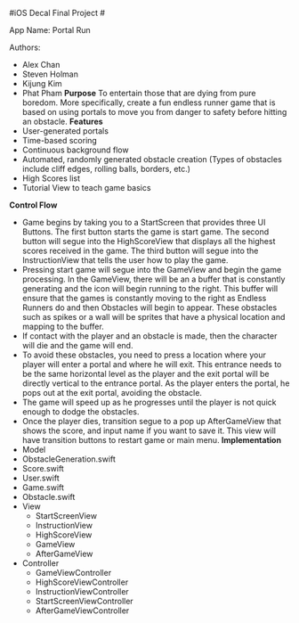 #iOS Decal Final Project #

App Name: Portal Run

Authors:
- Alex Chan
- Steven Holman
- Kijung Kim
- Phat Pham
**Purpose**
To entertain those that are dying from pure boredom. More specifically, create a fun endless runner game that is based on using portals to move you from danger to safety before hitting an obstacle.
**Features**
- User-generated portals
- Time-based scoring
- Continuous background flow
- Automated, randomly generated obstacle creation (Types of obstacles include cliff edges, rolling balls, borders, etc.)
- High Scores list
- Tutorial View to teach game basics

**Control Flow**
- Game begins by taking you to a StartScreen that provides three UI Buttons. The first button starts the game is start game. The second button will segue into the HighScoreView that displays all the highest scores received in the game. The third button will segue into the InstructionView that tells the user how to play the game.
- Pressing start game will segue into the GameView and begin the game processing. In the GameView, there will be an a buffer that is constantly generating and the icon will begin running to the right. This buffer will ensure that the games is constantly moving to the right as Endless Runners do and then Obstacles will begin to appear. These obstacles such as spikes or a wall will be sprites that have a physical location and mapping to the buffer.
- If contact with the player and an obstacle is made, then the character will die and the game will end.
- To avoid these obstacles, you need to press a location where your player will enter a portal and where he will exit. This entrance needs to be the same horizontal level as the player and the exit portal will be directly vertical to the entrance portal. As the player enters the portal, he pops out at the exit portal, avoiding the obstacle.
- The game will speed up as he progresses until the player is not quick enough to dodge the obstacles.
- Once the player dies, transition segue to a pop up AfterGameView that shows the score, and input name if you want to save it. This view will have transition buttons to restart game or main menu.
**Implementation**
- Model
 - ObstacleGeneration.swift
 - Score.swift
 - User.swift
 - Game.swift
 - Obstacle.swift
- View
  - StartScreenView
  - InstructionView
  - HighScoreView
  - GameView
  - AfterGameView
- Controller
  - GameViewController
  - HighScoreViewController
  - InstructionViewController
  - StartScreenViewController
  - AfterGameViewController
